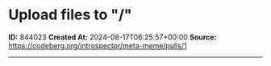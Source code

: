# Upload files to "/"

**ID:** 844023
**Created At:** 2024-08-17T06:25:57+00:00
**Source:** https://codeberg.org/introspector/meta-meme/pulls/1

---

